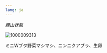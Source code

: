 ```yaml
---
lang: ja
---
```


*豚山状態*

![1000009313](https://github.com/user-attachments/assets/4987eda1-0486-4538-929f-69bd43a38114)

ミニWブタ野菜マシマシ、ニンニクアブラ、生卵
